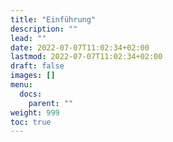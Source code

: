 ```yaml
---
title: "Einführung"
description: ""
lead: ""
date: 2022-07-07T11:02:34+02:00
lastmod: 2022-07-07T11:02:34+02:00
draft: false
images: []
menu:
  docs:
    parent: ""
weight: 999
toc: true
---
```

